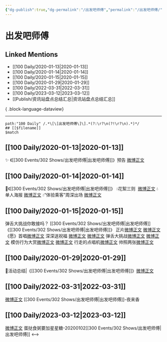 ```yaml
---
{"dg-publish":true,"dg-permalink":"/出发吧师傅","permalink":"/出发吧师傅/","title":"出发吧师傅","tags":[null],"created":"2022-11-17T21:38:27.000+08:00","updated":"2023-08-24T19:05:43.670+08:00"}
---
```


# 出发吧师傅

## Linked Mentions
- [[100 Daily/2020-01-13\|2020-01-13]]
- [[100 Daily/2020-01-14\|2020-01-14]]
- [[100 Daily/2020-01-15\|2020-01-15]]
- [[100 Daily/2020-01-29\|2020-01-29]]
- [[100 Daily/2022-03-31\|2022-03-31]]
- [[100 Daily/2023-03-12\|2023-03-12]]
- [[Publish/资讯站盘点总结汇总\|资讯站盘点总结汇总]]

{ .block-language-dataview}

---

```expander
path:"100 Daily" /.*\[\[出发吧师傅\]\].*(?:\r?\n(?!\r?\n).*)*/
## [[$filename]]
$match
```
## [[100 Daily/2020-01-13\|2020-01-13]]
✨ 《[[300 Events/302 Shows/出发吧师傅\|出发吧师傅]]》预告
[微博正文](https://m.weibo.cn/6466290670/4460249056689416)
## [[100 Daily/2020-01-14\|2020-01-14]]
🌠《[[300 Events/302 Shows/出发吧师傅\|出发吧师傅]]》
💧花絮三则  [微博正文](https://m.weibo.cn/6466290670/4460586806726657)
💧单人海报 [微博正文](https://m.weibo.cn/6466290670/4460628662363246)
💧“体验乘客”周深出场 [微博正文](https://m.weibo.cn/6466290670/4460640284412489)
## [[100 Daily/2020-01-15\|2020-01-15]]
弹舌大挑战你敢接吗？ [[300 Events/302 Shows/出发吧师傅\|出发吧师傅]]
[](https://weibo.com/1736988591/IpE7va4kD)
《[[300 Events/302 Shows/出发吧师傅\|出发吧师傅]]》
正片[微博正文](https://weibo.com/6466290670/IpA5oEzD0) [微博正文](https://weibo.com/6466290670/IpA43igNf)
《愿》首唱[微博正文](https://weibo.com/6466290670/IpA8Q0REI)
深深送祝福 [微博正文](https://weibo.com/6466290670/IpCdy1bSh) [微博正文](https://weibo.com/6466290670/IpC54oc4j)
弹舌大挑战[微博正文](https://weibo.com/6466290670/IpAAqfOsQ) [微博正文](https://weibo.com/6466290670/IpzRvgIMf)
模仿行为大赏[微博正文](https://weibo.com/6466290670/IpApiAbzW) [微博正文](https://weibo.com/6466290670/IpzUO5Eso)
行走的点唱机[微博正文](https://weibo.com/6466290670/IpAeJurK2)
帅照两张[微博正文](https://weibo.com/6466290670/IpzLJ7ts2)
## [[100 Daily/2020-01-29\|2020-01-29]]
🎵活动总结|《[[300 Events/302 Shows/出发吧师傅\|出发吧师傅]]》[微博正文](https://m.weibo.cn/6466290670/4466080339122037)
## [[100 Daily/2022-03-31\|2022-03-31]]
[微博正文](https://m.weibo.cn/2641418001/4752864860182006) [[300 Events/302 Shows/出发吧师傅\|出发吧师傅]]-夜来香
## [[100 Daily/2023-03-12\|2023-03-12]]
[微博正文](https://weibo.com/detail/4878485141591494) 蛋挞食粥要加星星糖-20200102[[300 Events/302 Shows/出发吧师傅\|出发吧师傅]]
<-->
